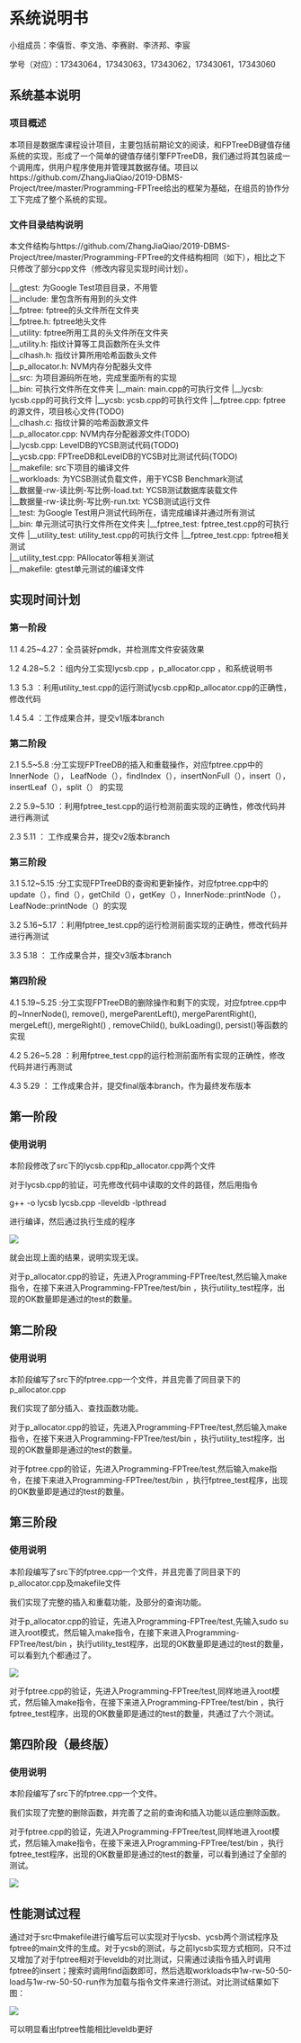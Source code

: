 # **系统说明书**

小组成员：李僖哲、李文浩、李赛尉、李济邦、李宸

学号（对应）：17343064，17343063，17343062，17343061，17343060

## 系统基本说明

### **项目概述**

本项目是数据库课程设计项目，主要包括前期论文的阅读，和FPTreeDB键值存储系统的实现，形成了一个简单的键值存储引擎FPTreeDB，我们通过将其包装成一个调用库，供用户程序使用并管理其数据存储。项目以https://github.com/ZhangJiaQiao/2019-DBMS-Project/tree/master/Programming-FPTree给出的框架为基础，在组员的协作分工下完成了整个系统的实现。

### **文件目录结构说明**

本文件结构与https://github.com/ZhangJiaQiao/2019-DBMS-Project/tree/master/Programming-FPTree的文件结构相同（如下），相比之下只修改了部分cpp文件（修改内容见实现时间计划）。

|__gtest: 为Google Test项目目录，不用管  
|__include: 里包含所有用到的头文件  
   |__fptree: fptree的头文件所在文件夹  
      |__fptree.h: fptree地头文件  
   |__utility: fptree所用工具的头文件所在文件夹  
      |__utility.h: 指纹计算等工具函数所在头文件  
      |__clhash.h: 指纹计算所用哈希函数头文件  
      |__p_allocator.h: NVM内存分配器头文件  
|__src: 为项目源码所在地，完成里面所有的实现  
   |__bin: 可执行文件所在文件夹
      |__main: main.cpp的可执行文件
      |__lycsb: lycsb.cpp的可执行文件
      |__ycsb: ycsb.cpp的可执行文件
   |__fptree.cpp: fptree的源文件，项目核心文件(TODO)  
   |__clhash.c: 指纹计算的哈希函数源文件  
   |__p_allocator.cpp: NVM内存分配器源文件(TODO)  
   |__lycsb.cpp: LevelDB的YCSB测试代码(TODO)  
   |__ycsb.cpp: FPTreeDB和LevelDB的YCSB对比测试代码(TODO)  
   |__makefile: src下项目的编译文件  
|__workloads: 为YCSB测试负载文件，用于YCSB Benchmark测试  
   |__数据量-rw-读比例-写比例-load.txt: YCSB测试数据库装载文件  
   |__数据量-rw-读比例-写比例-run.txt: YCSB测试运行文件  
|__test: 为Google Test用户测试代码所在，请完成编译并通过所有测试  
   |__bin: 单元测试可执行文件所在文件夹
      |__fptree_test: fptree_test.cpp的可执行文件
      |__utility_test: utility_test.cpp的可执行文件
   |__fptree_test.cpp: fptree相关测试  
   |__utility_test.cpp: PAllocator等相关测试  
   |__makefile: gtest单元测试的编译文件  



## **实现时间计划**

### **第一阶段**

1.1   4.25~4.27：全员装好pmdk，并检测库文件安装效果

1.2   4.28~5.2  ：组内分工实现lycsb.cpp ，p_allocator.cpp ，和系统说明书

1.3       5.3        ：利用utility_test.cpp的运行测试lycsb.cpp和p_allocator.cpp的正确性，修改代码

1.4       5.4        ：工作成果合并，提交v1版本branch

### **第二阶段**

2.1    5.5~5.8     :分工实现FPTreeDB的插入和重载操作，对应fptree.cpp中的InnerNode（），								LeafNode（），findIndex（），insertNonFull（），insert（），insertLeaf（），split（）								的实现

2.2    5.9~5.10  ：利用fptree_test.cpp的运行检测前面实现的正确性，修改代码并进行再测试

2.3        5.11      ： 工作成果合并，提交v2版本branch

### **第三阶段**

3.1  5.12~5.15   :分工实现FPTreeDB的查询和更新操作，对应fptree.cpp中的update（），find（），getChild（），getKey（），InnerNode::printNode（），LeafNode::printNode（）的实现

3.2  5.16~5.17  ：利用fptree_test.cpp的运行检测前面实现的正确性，修改代码并进行再测试

3.3      5.18        ： 工作成果合并，提交v3版本branch

### **第四阶段**

4.1    5.19~5.25     :分工实现FPTreeDB的删除操作和剩下的实现，对应fptree.cpp中的~InnerNode(),  remove(),  mergeParentLeft(), mergeParentRight(),  mergeLeft(),   mergeRight() ,  removeChild(),   bulkLoading(),  persist()等函数的实现

4.2    5.26~5.28  ：利用fptree_test.cpp的运行检测前面所有实现的正确性，修改代码并进行再测试

4.3        5.29       ： 工作成果合并，提交final版本branch，作为最终发布版本



## **第一阶段**

### **使用说明**

本阶段修改了src下的lycsb.cpp和p_allocator.cpp两个文件

对于lycsb.cpp的验证，可先修改代码中读取的文件的路径，然后用指令

g++ -o lycsb lycsb.cpp -lleveldb -lpthread  

进行编译，然后通过执行生成的程序

![](graph/FPTreeDB架构.jpg)

就会出现上面的结果，说明实现无误。

对于p_allocator.cpp的验证，先进入Programming-FPTree/test,然后输入make指令，在接下来进入Programming-FPTree/test/bin ，执行utility_test程序，出现的OK数量即是通过的test的数量。



## **第二阶段**

### **使用说明**

本阶段编写了src下的fptree.cpp一个文件，并且完善了同目录下的p_allocator.cpp

我们实现了部分插入、查找函数功能。

对于p_allocator.cpp的验证，先进入Programming-FPTree/test,然后输入make指令，在接下来进入Programming-FPTree/test/bin ，执行utility_test程序，出现的OK数量即是通过的test的数量。

对于fptree.cpp的验证，先进入Programming-FPTree/test,然后输入make指令，在接下来进入Programming-FPTree/test/bin ，执行fptree_test程序，出现的OK数量即是通过的test的数量。



## **第三阶段**

### **使用说明**

本阶段编写了src下的fptree.cpp一个文件，并且完善了同目录下的p_allocator.cpp及makefile文件

我们实现了完整的插入和重载功能，及部分的查询功能。

对于p_allocator.cpp的验证，先进入Programming-FPTree/test,先输入sudo su 进入root模式，然后输入make指令，在接下来进入Programming-FPTree/test/bin ，执行utility_test程序，出现的OK数量即是通过的test的数量，可以看到九个都通过了。

![](graph/ceshi1.png)

对于fptree.cpp的验证，先进入Programming-FPTree/test,同样地进入root模式，然后输入make指令，在接下来进入Programming-FPTree/test/bin ，执行fptree_test程序，出现的OK数量即是通过的test的数量，共通过了六个测试。



## **第四阶段（最终版）**

### **使用说明**

本阶段编写了src下的fptree.cpp一个文件。

我们实现了完整的删除函数，并完善了之前的查询和插入功能以适应删除函数。

对于fptree.cpp的验证，先进入Programming-FPTree/test,同样地进入root模式，然后输入make指令，在接下来进入Programming-FPTree/test/bin ，执行fptree_test程序，出现的OK数量即是通过的test的数量，可以看到通过了全部的测试。

![](graph/ceshi.png)

## **性能测试过程**
   通过对于src中makefile进行编写后可以实现对于lycsb、ycsb两个测试程序及fptree的main文件的生成。对于ycsb的测试，与之前lycsb实现方式相同，只不过又增加了对于fptree相对于leveldb的对比测试，只需通过读指令插入时调用fptree的insert；搜索时调用find函数即可，然后选取workloads中1w-rw-50-50-load与1w-rw-50-50-run作为加载与指令文件来进行测试。对比测试结果如下图：
   
![](graph/ceshi2.png)

  可以明显看出fptree性能相比leveldb更好
